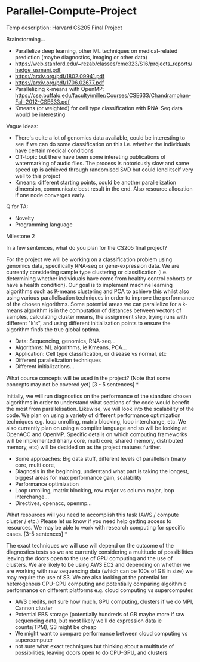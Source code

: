 # Parallel-Compute-Project
Temp description: Harvard CS205 Final Project

Brainstorming...
- Parallelize deep learning, other ML techniques on medical-related prediction (maybe diagnostics, imaging or other data)
-  https://web.stanford.edu/~rezab/classes/cme323/S16/projects_reports/hedge_usmani.pdf
-  https://arxiv.org/pdf/1802.09941.pdf
-  https://arxiv.org/pdf/1706.02677.pdf
- Parallelizing k-means with OpenMP: https://cse.buffalo.edu/faculty/miller/Courses/CSE633/Chandramohan-Fall-2012-CSE633.pdf
-   Kmeans (or weighted) for cell type classification with RNA-Seq data would be interesting

Vague ideas:
- There's quite a lot of genomics data available, could be interesting to see if we can do some classification on this i.e. whether the individuals have certain medical conditions
- Off-topic but there have been some intereting publications of watermarking of audio files. The process is notoriously slow and some speed up is achieved through randomised SVD but could lend itself very well to this project
- Kmeans: different starting points, could be another parallelization dimension, communicate best result in the end. Also resource allocation if one node converges early.


Q for TA: 
- Novelty
- Programming language


Milestone 2


In a few sentences, what do you plan for the CS205 final project?

For the project we will be working on a classification problem using genomics data, specifically RNA-seq or gene-expression data. We are currently considering sample type clustering or classification (i.e. determining whether individuals have come from healthy control cohorts or have a health condition). Our goal is to implement machine learning algorithms such as K-means clustering and PCA to achieve this whilst also using various parallelisation techniques in order to improve the performance of the chosen algorithms. Some potential areas we can parallelize for a k-means algorithm is in the computation of distances between vectors of samples, calculating cluster means, the assignment step, trying runs with different "k's", and using different initialization points to ensure the algorithm finds the true global optima.  

- Data: Sequencing, genomics, RNA-seq...
- Algorithms: ML algorithms, ie Kmeans, PCA...
- Application: Cell type classification, or disease vs normal, etc
- Different parallelization techniques
- Different initializations...

What course concepts will be used in the project? (Note that some concepts may not be covered yet) [3 - 5 sentences] *

Initially, we will run diagnostics on the performance of the standard chosen algorithms in order to understand what sections of the code would benefit the most from parallelisation. Likewise, we will look into the scalability of the code. We plan on using a variety of different performance optimization techniques e.g.  loop unrolling, matrix blocking, loop interchange, etc. We also currently plan on using a compiler language and so will be looking at OpenACC and OpenMP. Specific details on which computing frameworks will be implemented (many core, multi core, shared memory, distributed memory, etc) will be decided on as the project matures further. 


- Some approaches: Big data stuff, different levels of parallelism (many core, multi core,
- Diagnosis in the beginning, understand what part is taking the longest, biggest areas for max performance gain, scalability
- Performance optimization
- Loop unrolling, matrix blocking, row major vs column major, loop interchange...
- Directives, openacc, openmp...

What resources will you need to accomplish this task (AWS / compute cluster / etc.) Please let us know if you need help getting access to resources. We may be able to work with research computing for specific cases. [3-5 sentences] *

The exact techniques we will use will depend on the outcome of the diagnostics tests so we are currently considering a multitude of possibilities leaving the doors open to the use of GPU computing and the use of clusters. We are likely to be using AWS EC2 and depending on whether we are working with raw sequencing data (which can be 100s of GB in size) we may require the use of S3. We are also looking at the potential for heterogenous CPU-GPU computing and potentially comparing algoithmic performance on different platforms e.g. cloud computing vs supercomputer. 

- AWS credits, not sure how much, GPU computing, clusters if we do MPI, Cannon cluster
- Potential EBS storage (potentially hundreds of GB maybe more if raw sequencing data, but most likely we'll do expression data ie counts/TPM), S3 might be cheap
- We might want to compare performance between cloud computing vs supercomputer
- not sure what exact techniques but thinking about a multitude of possibilities, leaving doors open to do CPU-GPU, and clusters

